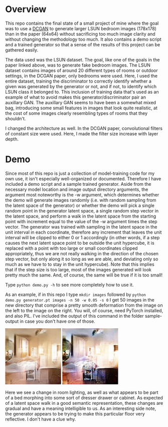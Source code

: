 Overview
=

This repo contains the final state of a small project of mine where the goal was to use a [DCGAN](https://arxiv.org/pdf/1511.06434.pdf) to generate larger LSUN bedroom images (178x178) than in the paper (64x64) without sacrificing too much image clarity and without changing the methodology too much. It also contains a demo script and a trained generator so that a sense of the results of this project can be gathered easily.  

The data used was the LSUN dataset. The goal, like one of the goals in the paper linked above, was to generate fake bedroom images. The LSUN dataset contains images of around 20 different types of rooms or outdoor settings, in the DCGAN paper, only bedrooms were used. Here, I used the entire dataset, training the discriminator to correctly identify whether a given was generated by the generator or not, and if not, to identify which LSUN class it belonged to. This inclusion of training data that's used as an example of what to avoid makes this generator/discriminator pair an auxillary GAN. The auxillary GAN seems to have been a somewhat mixed bag, introducing some small features in images that look quite realistic, at the cost of some images clearly resembling types of rooms that they shouldn't. 

I changed the architecture as well. In the DCGAN paper, convolutional filters of constant size were used. Here, I made the filter size increase with layer depth. 

Demo
=

Since most of this repo is just a collection of model-training code for my own use, it isn't especially well-organized or documented. Therefore I have included a demo script and a sample trained generator. Aside from the necessary model location and image output directory arguments, the argument most noteworthy is the -w argument, which determines whether the demo will generate images randomly (i.e. with random sampling from the latent space of the generator) or whether the demo will pick a single random point in the generator latent space, a single random step vector in the latent space, and perform a walk in the latent space from the starting point with increment equal to the value of the -w argument times the step vector. The generator was trained with sampling in the latent space in the unit interval in each coordinate, therefore any increment that leaves the unit interval will be clipped to either 0 or 1 accordingly (in other words, if a step causes the next latent space point to be outside the unit hypercube, it is replaced with a point with too large or small coordinates clipped appropriately, thus we are not really walking in the direction of the chosen step vector, but only along it so long as we are able, and deviating only so much as we have to to stay in the unit hypercube). Note that this implies that if the step size is too large, most of the images generated will look pretty much the same. And, of course, the same will be true if it is too small! 

Type `python demo.py -h` to see more completely how to use it. 

As an example, if in this repo I type `mkdir images` followed by `python demo.py generator.pt images -n 50 -w 0.05 -s 0` I get 50 images in the new directory that comprise a pretty smooth deformation from the image on the left to the image on the right. You will, of course, need PyTorch installed, and also PIL. I've included the output of this command in the folder sample-output in case you don't have one of those.   

![alt text](sample-output/demo-image00000.jpg) ![alt text](sample-output/demo-image00049.jpg)
 
 Here we see a change in room lighting, as well as what appears to be part of a bed morphing into some sort of dresser drawer or cabinet. As expected of a latent space walk in a good semantic representation, these changes are gradual and have a meaning intelligible to us. As an interesting side note, the generator appears to be trying to make this particular floor very reflective. I don't have a clue why. 